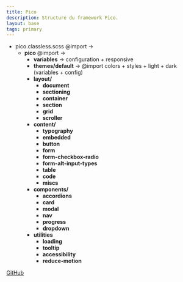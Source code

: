 ```yaml
---
title: Pico
description: Structure du framework Pico.
layout: base
tags: primary
---
```

- pico.classless.scss @import ->
  - **pico** @import ->
    - **variables** -> configuration + responsive
    - **themes/default** -> @import colors + styles + light + dark (variables + config)
    - **layout/**
      - **document**
      - **sectioning**
      - **container**
      - **section**
      - **grid**
      - **scroller**
    - **content/**
      - **typography**
      - **embedded**
      - **button**
      - **form**
      - **form-checkbox-radio**
      - **form-alt-input-types**
      - **table**
      - **code**
      - **miscs**
    - **components/**
      - **accordions**
      - **card**
      - **modal**
      - **nav**
      - **progress**
      - **dropdown**
    - **utilities**
      - **loading**
      - **tooltip**
      - **accessibility**
      - **reduce-motion**

[GitHub](https://github.com/picocss/pico)